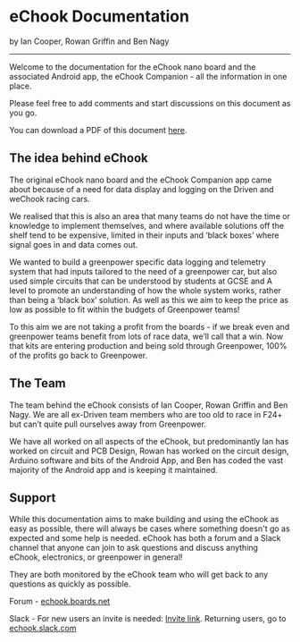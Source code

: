 # eChook Documentation

by Ian Cooper, Rowan Griffin and Ben Nagy

---

Welcome to the documentation for the eChook nano board and the associated Android app, the eChook Companion - all the information in one place.

Please feel free to add comments and start discussions on this document as you go.

You can download a PDF of this document [here](https://www.gitbook.com/download/pdf/book/echook/echook-documentation).

## The idea behind eChook

The original eChook nano board and the eChook Companion app came about because of a need for data display and logging on the Driven and weChook racing cars.

We realised that this is also an area that many teams do not have the time or knowledge to implement themselves, and where available solutions off the shelf tend to be expensive, limited in their inputs and ‘black boxes’ where signal goes in and data comes out.

We wanted to build a greenpower specific data logging and telemetry system that had inputs tailored to the need of a greenpower car, but also used simple circuits that can be understood by students at GCSE and A level to promote an understanding of how the whole system works, rather than being a ‘black box’ solution. As well as this we aim to keep the price as low as possible to fit within the budgets of Greenpower teams!

To this aim we are not taking a profit from the boards - if we break even and greenpower teams benefit from lots of race data, we’ll call that a win. Now that kits are entering production and being sold through Greenpower, 100% of the profits go back to Greenpower.

## The Team

The team behind the eChook consists of Ian Cooper, Rowan Griffin and Ben Nagy. We are all ex-Driven team members who are too old to race in F24+ but can’t quite pull ourselves away from Greenpower.

We have all worked on all aspects of the eChook, but predominantly Ian has worked on circuit and PCB Design, Rowan has worked on the circuit design, Arduino software and bits of the Android App, and Ben has coded the vast majority of the Android app and is keeping it maintained.

## Support

While this documentation aims to make building and using the eChook as easy as possible, there will always be cases where something doesn't go as expected and some help is needed. eChook has both a forum and a Slack channel that anyone can join to ask questions and discuss anything eChook, electronics, or greenpower in general!

They are both monitored by the eChook team who will get back to any questions as quickly as possible.

Forum - [echook.boards.net](http://echook.boards.net/)

Slack -  For new users an invite is needed: [Invite link](https://join.slack.com/t/echook/shared_invite/enQtMjc4NTI3NDA4MTEzLWMwNzllYjZmMjU4N2MxMjFlYjdjYmViMTA0NDA0ZTM4NjQ1OWU5YzExMGE0MjExYTI0NjkzY2Q3NGNjNjVkYzI). Returning users, go to [echook.slack.com](https://echook.slack.com)

